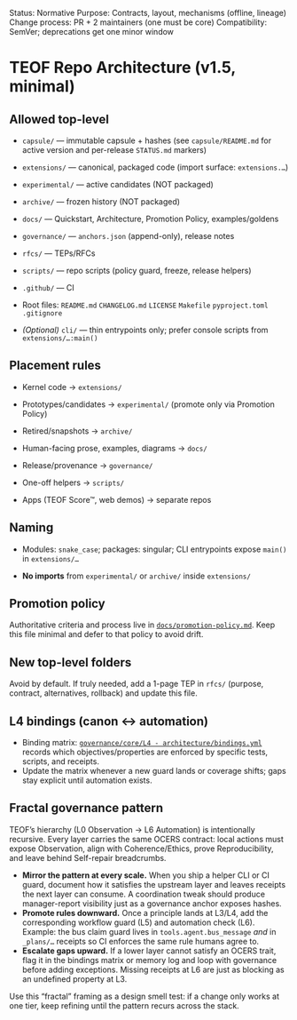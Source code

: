 <!-- markdownlint-disable MD013 -->
Status: Normative
Purpose: Contracts, layout, mechanisms (offline, lineage)
Change process: PR + 2 maintainers (one must be core)
Compatibility: SemVer; deprecations get one minor window

# TEOF Repo Architecture (v1.5, minimal)

## Allowed top-level


- `capsule/`        — immutable capsule + hashes (see `capsule/README.md` for active version and per-release `STATUS.md` markers)

- `extensions/`     — canonical, packaged code (import surface: `extensions.…`)

- `experimental/`   — active candidates (NOT packaged)

- `archive/`        — frozen history (NOT packaged)

- `docs/`           — Quickstart, Architecture, Promotion Policy, examples/goldens

- `governance/`     — `anchors.json` (append-only), release notes

- `rfcs/`           — TEPs/RFCs

- `scripts/`        — repo scripts (policy guard, freeze, release helpers)

- `.github/`        — CI

- Root files: `README.md` `CHANGELOG.md` `LICENSE` `Makefile` `pyproject.toml` `.gitignore`

- *(Optional)* `cli/` — thin entrypoints only; prefer console scripts from `extensions/…:main()`

## Placement rules


- Kernel code → `extensions/`

- Prototypes/candidates → `experimental/` (promote only via Promotion Policy)

- Retired/snapshots → `archive/`

- Human-facing prose, examples, diagrams → `docs/`

- Release/provenance → `governance/`

- One-off helpers → `scripts/`

- Apps (TEOF Score™, web demos) → separate repos

## Naming


- Modules: `snake_case`; packages: singular; CLI entrypoints expose `main()` in `extensions/…`

- **No imports** from `experimental/` or `archive/` inside `extensions/`

## Promotion policy

Authoritative criteria and process live in [`docs/promotion-policy.md`](promotion-policy.md). Keep this file minimal and defer to that policy to avoid drift.

## New top-level folders

Avoid by default. If truly needed, add a 1-page TEP in `rfcs/` (purpose, contract, alternatives, rollback) and update this file.

## L4 bindings (canon ↔ automation)

- Binding matrix: [`governance/core/L4 - architecture/bindings.yml`](../governance/core/L4%20-%20architecture/bindings.yml) records which objectives/properties are enforced by specific tests, scripts, and receipts.
- Update the matrix whenever a new guard lands or coverage shifts; gaps stay explicit until automation exists.

## Fractal governance pattern

TEOF’s hierarchy (L0 Observation → L6 Automation) is intentionally recursive. Every layer carries the same OCERS contract: local actions must expose Observation, align with Coherence/Ethics, prove Reproducibility, and leave behind Self-repair breadcrumbs.

- **Mirror the pattern at every scale.** When you ship a helper CLI or CI guard, document how it satisfies the upstream layer and leaves receipts the next layer can consume. A coordination tweak should produce manager-report visibility just as a governance anchor exposes hashes.
- **Promote rules downward.** Once a principle lands at L3/L4, add the corresponding workflow guard (L5) and automation check (L6). Example: the bus claim guard lives in `tools.agent.bus_message` *and* in `_plans/…` receipts so CI enforces the same rule humans agree to.
- **Escalate gaps upward.** If a lower layer cannot satisfy an OCERS trait, flag it in the bindings matrix or memory log and loop with governance before adding exceptions. Missing receipts at L6 are just as blocking as an undefined property at L3.

Use this “fractal” framing as a design smell test: if a change only works at one tier, keep refining until the pattern recurs across the stack.
